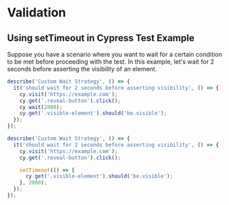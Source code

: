 # Validation

## Using setTimeout in Cypress Test Example

Suppose you have a scenario where you want to wait for a certain condition to be met before proceeding with the test. In this example, let's wait for 2 seconds before asserting the visibility of an element.

```javascript
describe('Custom Wait Strategy', () => {
  it('should wait for 2 seconds before asserting visibility', () => {
    cy.visit('https://example.com');
    cy.get('.reveal-button').click();
    cy.wait(2000);
    cy.get('.visible-element').should('be.visible');
  });
});
```

```javascript
describe('Custom Wait Strategy', () => {
  it('should wait for 2 seconds before asserting visibility', () => {
    cy.visit('https://example.com');
    cy.get('.reveal-button').click();

    setTimeout(() => {
      cy.get('.visible-element').should('be.visible');
    }, 2000);
  });
});
```

